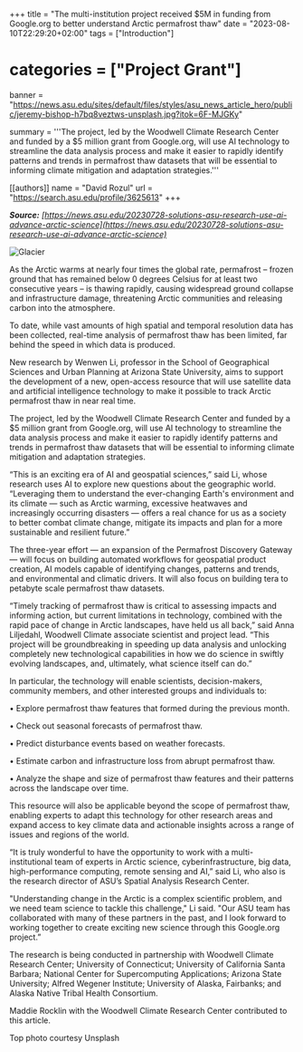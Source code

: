 +++
title = "The multi-institution project received $5M in funding from Google.org to better understand Arctic permafrost thaw"
date = "2023-08-10T22:29:20+02:00"
tags = ["Introduction"]
# categories = ["Project Grant"]
banner = "https://news.asu.edu/sites/default/files/styles/asu_news_article_hero/public/jeremy-bishop-h7bq8veztws-unsplash.jpg?itok=6F-MJGKy"

summary = '''The project, led by the Woodwell Climate Research Center and funded by a $5 million grant from Google.org, will use AI technology to streamline the data analysis process and make it easier to rapidly identify patterns and trends in permafrost thaw datasets that will be essential to informing climate mitigation and adaptation strategies.'''
    
[[authors]]
    name = "David Rozul"
    url = "https://search.asu.edu/profile/3625613"
+++

*__Source:__ [https://news.asu.edu/20230728-solutions-asu-research-use-ai-advance-arctic-science](https://news.asu.edu/20230728-solutions-asu-research-use-ai-advance-arctic-science)*

![Glacier](https://news.asu.edu/sites/default/files/styles/asu_news_article_hero/public/jeremy-bishop-h7bq8veztws-unsplash.jpg?itok=6F-MJGKy)

As the Arctic warms at nearly four times the global rate, permafrost – frozen ground that has remained below 0 degrees Celsius for at least two consecutive years – is thawing rapidly, causing widespread ground collapse and infrastructure damage, threatening Arctic communities and releasing carbon into the atmosphere.

To date, while vast amounts of high spatial and temporal resolution data has been collected, real-time analysis of permafrost thaw has been limited, far behind the speed in which data is produced.

New research by Wenwen Li, professor in the School of Geographical Sciences and Urban Planning at Arizona State University, aims to support the development of a new, open-access resource that will use satellite data and artificial intelligence technology to make it possible to track Arctic permafrost thaw in near real time. 

The project, led by the Woodwell Climate Research Center and funded by a $5 million grant from Google.org, will use AI technology to streamline the data analysis process and make it easier to rapidly identify patterns and trends in permafrost thaw datasets that will be essential to informing climate mitigation and adaptation strategies.

“This is an exciting era of AI and geospatial sciences,” said Li, whose research uses AI to explore new questions about the geographic world. “Leveraging them to understand the ever-changing Earth's environment and its climate — such as Arctic warming, excessive heatwaves and increasingly occurring disasters — offers a real chance for us as a society to better combat climate change, mitigate its impacts and plan for a more sustainable and resilient future.”

The three-year effort — an expansion of the Permafrost Discovery Gateway — will focus on building automated workflows for geospatial product creation, AI models capable of identifying changes, patterns and trends, and environmental and climatic drivers. It will also focus on building tera to petabyte scale permafrost thaw datasets.

“Timely tracking of permafrost thaw is critical to assessing impacts and informing action, but current limitations in technology, combined with the rapid pace of change in Arctic landscapes, have held us all back,” said Anna Liljedahl, Woodwell Climate associate scientist and project lead. “This project will be groundbreaking in speeding up data analysis and unlocking completely new technological capabilities in how we do science in swiftly evolving landscapes, and, ultimately, what science itself can do.”

In particular, the technology will enable scientists, decision-makers, community members, and other interested groups and individuals to:

• Explore permafrost thaw features that formed during the previous month.

• Check out seasonal forecasts of permafrost thaw.

• Predict disturbance events based on weather forecasts.

• Estimate carbon and infrastructure loss from abrupt permafrost thaw.

• Analyze the shape and size of permafrost thaw features and their patterns across the landscape over time. 

This resource will also be applicable beyond the scope of permafrost thaw, enabling experts to adapt this technology for other research areas and expand access to key climate data and actionable insights across a range of issues and regions of the world.

“It is truly wonderful to have the opportunity to work with a multi-institutional team of experts in Arctic science, cyberinfrastructure, big data, high-performance computing, remote sensing and AI,” said Li, who also is the research director of ASU’s Spatial Analysis Research Center. 

"Understanding change in the Arctic is a complex scientific problem, and we need team science to tackle this challenge," Li said. "Our ASU team has collaborated with many of these partners in the past, and I look forward to working together to create exciting new science through this Google.org project.”

The research is being conducted in partnership with Woodwell Climate Research Center; University of Connecticut; University of California Santa Barbara; National Center for Supercomputing Applications; Arizona State University; Alfred Wegener Institute; University of Alaska, Fairbanks; and Alaska Native Tribal Health Consortium. 

Maddie Rocklin with the Woodwell Climate Research Center contributed to this article.

Top photo courtesy Unsplash